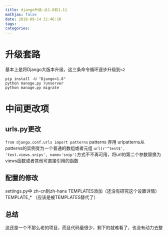 ```yaml
---
title: django升级-从1.6到1.11
mathjax: false
date: 2018-09-14 21:46:10
tags:
categories:
---
```

# 升级套路
基本上是将Django大版本升级，这三条命令循环逐步升级到`<2`
```shell
pip install -U "Django<1.8"
python manage.py runserver
python manage.py migrate
```
<!-- more -->
# 中间更改项
## urls.py更改
`from django.conf.urls import patterns`
patterns  弃用
urlpatterns从 patterns的实例变为一个普通的数组或者元组
`url(r'^test$', 'test.views.snips', name='snip')`方式不不再可用，将url的第二个参数替换为views函数或者其他可直接引用的函数
## 配置的修改
settings.py中
zh-cn到zh-hans
TEMPLATES添加（还没有研究这个设置详情）
TEMPLATE_* （应该是被TEMPLATES替代了）

## 总结
这还是一个不那么老的项目，而且代码量很少，剩下的就难看了，也没有动力去整